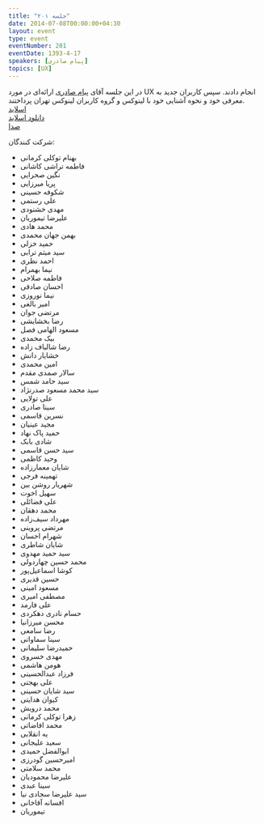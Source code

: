 ```yaml
---
title: "جلسه ۲۰۱"
date: 2014-07-08T00:00:00+04:30
layout: event
type: event
eventNumber: 201
eventDate: 1393-4-17
speakers: [پیام صادری]
topics: [UX]
---
```

در این جلسه آقای [پیام صادری](http://saderi.com/) ارائه‌ای در مورد UX انجام دادند. سپس کاربران جدید به معرفی خود و نحوه آشنایی خود با لینوکس و گروه کاربران لینوکس تهران پرداختند.  
[اسلاید](/events/presentations/201/UX)  
[دانلود اسلاید](/events/presentations/201/UX.zip)  
[صدا](https://archive.org/details/tehlug_201_UX)  

شرکت کنندگان:
* بهنام توکلی کرمانی
* فاطمه تراشی کاشانی
* نگین صحرایی
* پریا میرزایی
* شکوفه حسینی
* علی رستمی
* مهدی خشنودی
* علیرضا تیموریان
* محمد هادی
* بهمن جهان محمدی
* حمید خزلی
* سید میثم ترابی
* احمد نظری
* نیما بهمرام
* فاطمه صلاحی
* احسان صادقی
* نیما نوروزی
* امیر بالغی
* مرتضی جوان
* رضا بخشایشی
* مسعود الهامی فصل
* بیک محمدی
* رضا شالباف زاده
* خشایار دانش
* امین محمدی
* سالار صمدی مقدم
* سید حامد شمس
* سید محمد مسعود صدرنژاد
* علی تولایی
* سینا صادری
* نسرین قاسمی
* مجید عینیان
* حمید پاک نهاد
* شادی بابک
* سید حسن قاسمی
* وحید کاظمی
* شایان معمارزاده
* تهمینه فرجی
* شهریار روشن بین
* سهیل اخوت
* علی فضائلی
* محمد دهقان
* مهرداد سیف‌زاده
* مرتضی پروینی
* شهرام احسان
* شایان شاطری
* سید حمید مهدوی
* محمد حسین چهاردولی
* کوشا اسماعیل‌پور
* حسین قدیری
* مسعود امینی
* مصطفی امیری
* علی فارمد
* حسام نادری دهکردی
* محسن میرزانیا
* رضا سامعی
* سینا سماواتی
* حمیدرضا سلیمانی
* مهدی خسروی
* هومن هاشمی
* فرزاد عبدالحسینی
* علی بهجتی
* سید شایان حسینی
* کیوان هدایتی
* محمد درویش
* زهرا توکلی کرمانی
* محمد افاضاتی
* یه انقلابی
* سعید علیجانی
* ابوالفضل حمیدی
* امیرحسین گودرزی
* محمد سلامتی
* علیرضا محمودیان
* سینا عبدی
* سید علیرضا سجادی نیا
* افسانه آقاخانی
* تیموریان
